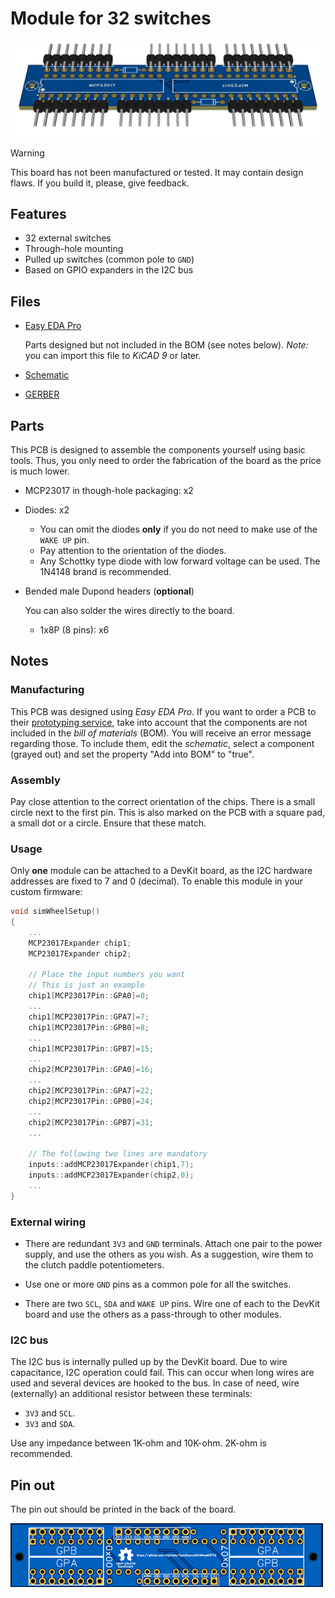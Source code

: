 # Module for 32 switches

![Module for 32 switches (through-hole)](./Module32Switches_TH.png)

> [!WARNING]
> This board has not been manufactured or tested.
> It may contain design flaws.
> If you build it, please, give feedback.

## Features

- 32 external switches
- Through-hole mounting
- Pulled up switches (common pole to `GND`)
- Based on GPIO expanders in the I2C bus

## Files

- [Easy EDA Pro](./Module32Switches_TH.epro)

  Parts designed but not included in the BOM (see notes below).
  *Note:* you can import this file to *KiCAD 9* or later.

- [Schematic](./Module32Switches_TH.pdf)
- [GERBER](./Module32Switches_TH_GERBER.zip)

## Parts

This PCB is designed to assemble the components yourself using basic tools.
Thus, you only need to order the fabrication of the board as the price is much lower.

- MCP23017 in though-hole packaging: x2
- Diodes: x2

  - You can omit the diodes **only** if you do not need to make use of the `WAKE UP` pin.
  - Pay attention to the orientation of the diodes.
  - Any Schottky type diode with low forward voltage can be used.
    The 1N4148 brand is recommended.

- Bended male Dupond headers (**optional**)

  You can also solder the wires directly to the board.

  - 1x8P (8 pins): x6

## Notes

### Manufacturing

This PCB was designed using *Easy EDA Pro*.
If you want to order a PCB to their
[prototyping service](https://jlcpcb.com/?href=easyeda-home),
take into account that the components are not included in the *bill of materials* (BOM).
You will receive an error message regarding those.
To include them, edit the *schematic*, select a component (grayed out) and
set the property "Add into BOM" to "true".

### Assembly

Pay close attention to the correct orientation of the chips.
There is a small circle next to the first pin.
This is also marked on the PCB with a square pad, a small dot or a circle.
Ensure that these match.

### Usage

Only **one** module can be attached to a DevKit board,
as the I2C hardware addresses are fixed to 7 and 0 (decimal).
To enable this module in your custom firmware:

```c++
void simWheelSetup()
{
    ...
    MCP23017Expander chip1;
    MCP23017Expander chip2;

    // Place the input numbers you want
    // This is just an example
    chip1[MCP23017Pin::GPA0]=0;
    ...
    chip1[MCP23017Pin::GPA7]=7;
    chip1[MCP23017Pin::GPB0]=8;
    ...
    chip1[MCP23017Pin::GPB7]=15;
    ...
    chip2[MCP23017Pin::GPA0]=16;
    ...
    chip2[MCP23017Pin::GPA7]=22;
    chip2[MCP23017Pin::GPB0]=24;
    ...
    chip2[MCP23017Pin::GPB7]=31;
    ...

    // The following two lines are mandatory
    inputs::addMCP23017Expander(chip1,7);
    inputs::addMCP23017Expander(chip2,0);
    ...
}
```

### External wiring

- There are redundant `3V3` and `GND` terminals.
  Attach one pair to the power supply,
  and use the others as you wish.
  As a suggestion, wire them to the clutch paddle potentiometers.

- Use one or more `GND` pins as a common pole for all the switches.

- There are two `SCL`, `SDA` and `WAKE UP` pins.
  Wire one of each to the DevKit board and
  use the others as a pass-through to other modules.

### I2C bus

The I2C bus is internally pulled up by the DevKit board.
Due to wire capacitance, I2C operation could fail.
This can occur when long wires are used and several devices are hooked to the bus.
In case of need, wire (externally) an additional resistor between these terminals:

- `3V3` and `SCL`.
- `3V3` and `SDA`.

Use any impedance between 1K-ohm and 10K-ohm.
2K-ohm is recommended.

## Pin out

The pin out should be printed in the back of the board.

![Pin out, 32 switches module](./Module32Switches_TH_pinout.png)
